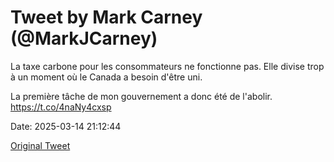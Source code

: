 # Tweet by Mark Carney (@MarkJCarney)

La taxe carbone pour les consommateurs ne fonctionne pas. Elle divise trop à un moment où le Canada a besoin d'être uni.

La première tâche de mon gouvernement a donc été de l'abolir. https://t.co/4naNy4cxsp

Date: 2025-03-14 21:12:44

[Original Tweet](https://x.com/MarkJCarney/status/1900656365216870738)
